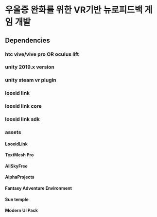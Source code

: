 # 우울증 완화를 위한 VR기반 뉴로피드백 게임 개발
## Dependencies
### htc vive/vive pro OR oculus lift
### unity 2019.x version
### unity steam vr plugin
### looxid link
### looxid link core
### looxid link sdk
### assets
#### LooxidLink
#### TextMesh Pro
#### AllSkyFree
#### AlphaProjects
#### Fantasy Adventure Environment
#### Sun temple
#### Modern UI Pack
